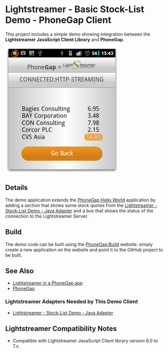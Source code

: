 # Lightstreamer - Basic Stock-List Demo - PhoneGap Client

This project includes a simple demo showing integration between the <b>Lightstreamer JavaScript Client Library</b> and <b>PhoneGap</b>.

<!-- START DESCRIPTION lightstreamer-example-stocklist-client-phonegap -->

![Demo ScreenShot](screenshot-phonegap.png)<br>

## Details

The demo application extends the [PhoneGap Hello World](https://github.com/phonegap/phonegap-start) application by adding a section that shows some stock quotes from the [Lightstreamer - Stock-List Demo - Java Adapter](https://github.com/Lightstreamer/Lightstreamer-example-Stocklist-adapter-java) and a box that shows the status of the connection to the Lightstreamer Server.

<!-- END DESCRIPTION lightstreamer-example-stocklist-client-phonegap -->

## Build

The demo code can be built using the [PhoneGap:Build](https://build.phonegap.com/) website: simply create a new application on the website and point it to the GitHub project to be built.

## See Also

* [Lightstreamer in a PhoneGap app](http://blog.lightstreamer.com/2012/08/lightstreamer-in-phonegap-app.html)
* [PhoneGap](http://phonegap.com/)

<!-- START RELATED_ENTRIES -->

### Lightstreamer Adapters Needed by This Demo Client

* [Lightstreamer - Stock-List Demo - Java Adapter](https://github.com/Lightstreamer/Lightstreamer-example-Stocklist-adapter-java)

<!-- END RELATED_ENTRIES -->

## Lightstreamer Compatibility Notes

*  Compatible with Lightstreamer JavaScript Client library version 6.0 to 7.x.
